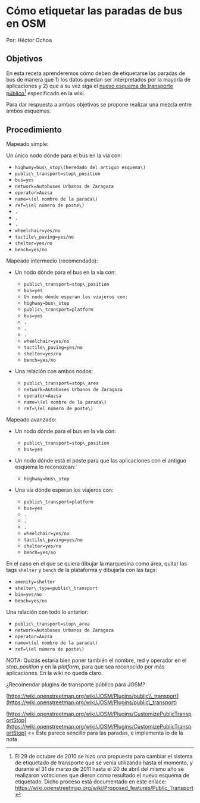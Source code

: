 # **Cómo etiquetar las paradas de bus en OSM**

Por: Héctor Ochoa

## Objetivos

En esta receta aprenderemos cómo deben de etiquetarse las paradas de bus de manera que 1) los datos puedan ser interpretados por la mayoría de aplicaciones y 2) que a su vez siga el [nuevo esquema de transporte público](https://wiki.openstreetmap.org/wiki/Public_transport)[^nuevoesquema] especificado en la wiki.

Para dar respuesta a ambos objetivos se propone realizar una mezcla entre ambos esquemas.

## Procedimiento

Mapeado simple:

Un único nodo dónde para el bus en la vía con:

* `highway=bus\_stop\(heredado del antiguo esquema\)`
* `public\_transport=stop\_position`
* `bus=yes`
* `network=Autobuses Urbanos de Zaragoza`
* `operator=Auzsa`
* `name=\(el nombre de la parada\)`
* `ref=\(el número de poste\)`
* `.`
* `.`
* `.`
* `wheelchair=yes/no`
* `tactile\_paving=yes/no`
* `shelter=yes/no`
* `bench=yes/no`

Mapeado intermedio \(recomendado\):

* Un nodo dónde para el bus en la vía con:

  * `public\_transport=stop\_position`
  * `bus=yes`
  * `Un nodo dónde esperan los viajeros con:`
  * `highway=bus\_stop`
  * `public\_transport=platform`
  * `bus=yes`
  * `.`
  * `.`
  * `.`
  * `wheelchair=yes/no`
  * `tactile\_paving=yes/no`
  * `shelter=yes/no`
  * `bench=yes/no`

* Una relación con ambos nodos:

  * `public\_transport=stop\_area`
  * `network=Autobuses Urbanos de Zaragoza`
  * `operator=Auzsa`
  * `name=\(el nombre de la parada\)`
  * `ref=\(el número de poste\)`

Mapeado avanzado:

* Un nodo dónde para el bus en la vía con:

  * `public\_transport=stop\_position`
  * `bus=yes`

* Un nodo dónde está el poste para que las aplicaciones con el antiguo esquema lo reconozcan:\`

  * `highway=bus\_stop`

* Una vía dónde esperan los viajeros con:

  * `public\_transport=platform`
  * `bus=yes`
  * `.`
  * `.`
  * `.`
  * `wheelchair=yes/no`
  * `tactile\_paving=yes/no`
  * `shelter=yes/no`
  * `bench=yes/no`

En el caso en el que se quiera dibujar la marquesina como área, quitar las tags `shelter` y `bench` de la plataforma y dibujarla con las tags:

* `amenity=shelter`
* `shelter\_type=public\_transport`
* `bin=yes/no`
* `bench=yes/no`

Una relación con todo lo anterior:

* `public\_transport=stop\_area`
* `network=Autobuses Urbanos de Zaragoza`
* `operator=Auzsa`
* `name=\(el nombre de la parada\)`
* `ref=\(el número de poste\)`

NOTA: Quizás estaría bien poner también el nombre, red y operador en el _stop\_position_ y en la _platform_, para que sea reconocido por más aplicaciones. En la wiki no queda claro.

¿Recomendar plugins de transporte público para JOSM?

[https://wiki.openstreetmap.org/wiki/JOSM/Plugins/public\\_transport](https://wiki.openstreetmap.org/wiki/JOSM/Plugins/public\_transport)

[https://wiki.openstreetmap.org/wiki/JOSM/Plugins/CustomizePublicTransportStop](https://wiki.openstreetmap.org/wiki/JOSM/Plugins/CustomizePublicTransportStop) &lt;= Este parece sencillo para las paradas, e implementa lo de la nota

[^nuevoesquema]: El 29 de octubre de 2010 se hizo una propuesta para cambiar el sistema de etiquetado de transporte que se venía utilizando hasta el momento, y durante el 31 de marzo de 2011 hasta el 20 de abril del mismo año se realizaron votaciones que dieron como resultado el nuevo esquema de etiquetado. Dicho proceso está documentado en este enlace: https://wiki.openstreetmap.org/wiki/Proposed_features/Public_Transport

